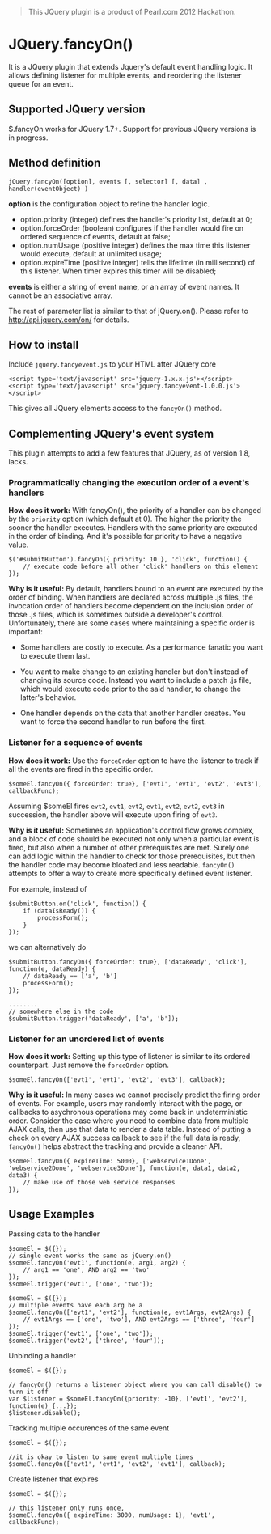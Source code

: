 > This JQuery plugin is a product of Pearl.com 2012 Hackathon.


# JQuery.fancyOn()

It is a JQuery plugin that extends Jquery's default event handling logic. It allows defining listener for multiple events, and reordering the listener queue for an event.


## Supported JQuery version
$.fancyOn works for JQuery 1.7+. Support for previous JQuery versions is in progress.


## Method definition

	jQuery.fancyOn([option], events [, selector] [, data] , handler(eventObject) )
	
**option** is the configuration object to refine the handler logic.
*	option.priority (integer) defines the handler's priority list, default at 0;
*	option.forceOrder (boolean) configures if the handler would fire on ordered sequence of events, default at false;
*	option.numUsage (positive integer) defines the max time this listener would execute, default at unlimited usage;
*	option.expireTime (positive integer) tells the lifetime (in millisecond) of this listener. When timer expires this timer will be disabled;

**events** is either a string of event name, or an array of event names. It cannot be an associative array.

The rest of parameter list is similar to that of jQuery.on(). Please refer to http://api.jquery.com/on/ for details.


## How to install

Include `jquery.fancyevent.js` to your HTML after JQuery core

	<script type='text/javascript' src='jquery-1.x.x.js'></script>
	<script type='text/javascript' src='jquery.fancyevent-1.0.0.js'></script>

This gives all JQuery elements access to the `fancyOn()` method.


## Complementing JQuery's event system

This plugin attempts to add a few features that JQuery, as of version 1.8, lacks.

### Programmatically changing the execution order of a event's handlers

**How does it work:** With fancyOn(), the priority of a handler can be changed by the `priority` option (which default at 0). The higher the priority the sooner the handler executes. Handlers with the same priority are executed in the order of binding. And it's possible for priority to have a negative value.

	$('#submitButton').fancyOn({ priority: 10 }, 'click', function() {
		// execute code before all other 'click' handlers on this element
	});


**Why is it useful:** By default, handlers bound to an event are executed by the order of binding. When handlers are declared across multiple .js files, the invocation order of handlers become dependent on the inclusion order of those .js files, which is sometimes outside a developer's control. Unfortunately, there are some cases where maintaining a specific order is important:

*	Some handlers are costly to execute. As a performance fanatic you want to execute them last.

*	You want to make change to an existing handler but don't instead of changing its source code. Instead you want to include a patch .js file, which would execute code prior to the said handler, to change the latter's behavior.

*	One handler depends on the data that another handler creates. You want to force the second handler to run before the first.


### Listener for a sequence of events

**How does it work:** Use the `forceOrder` option to have the listener to track if all the events are fired in the specific order.

	$someEl.fancyOn({ forceOrder: true}, ['evt1', 'evt1', 'evt2', 'evt3'], callbackFunc);
	
Assuming $someEl fires `evt2`, `evt1`, `evt2`, `evt1`, `evt2`, `evt2`, `evt3` in succession, the handler above will execute upon firing of `evt3`. 

**Why is it useful:** Sometimes an application's control flow grows complex, and a block of code should be executed not only when a particular event is fired, but also when a number of other prerequisites are met. Surely one can add logic within the handler to check for those prerequisites, but then the handler code may become bloated and less readable. `fancyOn()` attempts to offer a way to create more specifically defined event listener.

For example, instead of

	$submitButton.on('click', function() {
		if (dataIsReady()) {
			processForm();
		}
	});

we can alternatively do

	$submitButton.fancyOn({ forceOrder: true}, ['dataReady', 'click'], function(e, dataReady) {
		// dataReady == ['a', 'b']
		processForm();
	});

	........
	// somewhere else in the code
	$submitButton.trigger('dataReady', ['a', 'b']);


### Listener for an unordered list of events

**How does it work:** Setting up this type of listener is similar to its ordered counterpart. Just remove the `forceOrder` option.

	$someEl.fancyOn(['evt1', 'evt1', 'evt2', 'evt3'], callback);

**Why is it useful:** In many cases we cannot precisely predict the firing order of events. For example, users may randomly interact with the page, or callbacks to asychronous operations may come back in undeterministic order. Consider the case where you need to combine data from multiple AJAX calls, then use that data to render a data table. Instead of putting a check on every AJAX success callback to see if the full data is ready, `fancyOn()` helps abstract the tracking and provide a cleaner API.

	$someEl.fancyOn({ expireTime: 5000}, ['webservice1Done', 'webservice2Done', 'webservice3Done'], function(e, data1, data2, data3) {
		// make use of those web service responses
	});


## Usage Examples

Passing data to the handler

	$someEl = $({});
	// single event works the same as jQuery.on()
	$someEl.fancyOn('evt1', function(e, arg1, arg2) {
		// arg1 == 'one', AND arg2 == 'two'
	});
	$someEl.trigger('evt1', ['one', 'two']);
	
	$someEl = $({});
	// multiple events have each arg be a 
	$someEl.fancyOn(['evt1', 'evt2'], function(e, evt1Args, evt2Args) {
		// evt1Args == ['one', 'two'], AND evt2Args == ['three', 'four']
	});
	$someEl.trigger('evt1', ['one', 'two']);
	$someEl.trigger('evt2', ['three', 'four']);	
	
Unbinding a handler

	$someEl = $({});
	
	// fancyOn() returns a listener object where you can call disable() to turn it off
	var $listener = $someEl.fancyOn({priority: -10}, ['evt1', 'evt2'], function(e) {...});
	$listener.disable();
	
Tracking multiple occurences of the same event

	$someEl = $({});
	
	//it is okay to listen to same event multiple times
	$someEl.fancyOn(['evt1', 'evt1', 'evt2', 'evt1'], callback);

Create listener that expires

	$someEl = $({});
	
	// this listener only runs once, 
	$someEl.fancyOn({ expireTime: 3000, numUsage: 1}, 'evt1', callbackFunc);
	
	